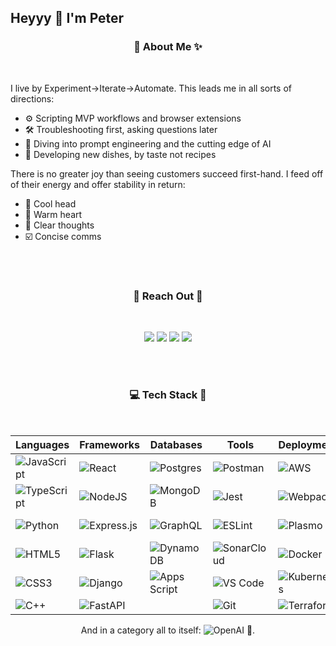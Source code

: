 ## Heyyy 👋 I'm Peter

<div align='center'>

### 💫 About Me ✨

</div>

</br>

I live by Experiment→Iterate→Automate. This leads me in all sorts of directions:
- ⚙ Scripting MVP workflows and browser extensions
- 🛠 Troubleshooting first, asking questions later
- 🤖 Diving into prompt engineering and the cutting edge of AI 
- 🍳 Developing new dishes, by taste not recipes

There is no greater joy than seeing customers succeed first-hand. I feed off of their energy and offer stability in return:
- 🤨 Cool head
- 🤗 Warm heart
- 💭 Clear thoughts
- ☑️ Concise comms

</br>

</br>

<div align='center'>

### 💬 Reach Out 📧

</br>

[![](https://img.shields.io/badge/linkedin-%230077B5.svg?&style=for-the-badge&logo=linkedin&logoColor=white)](https://www.linkedin.com/in/peterpcw/)
[![](https://img.shields.io/badge/site-878787.svg?&style=for-the-badge&logo=Microsoft%20Edge&logoColor=%23000000)](https://peterpcw.github.io/)
[![](https://img.shields.io/badge/email-FF8500.svg?&style=for-the-badge&logo=gmail&logoColor=white)](mailto:peter@byteplusbit.com)
[![](https://img.shields.io/badge/FlowGPT%20-black.svg?&style=for-the-badge&logo=openai&logoColor=white)](https://flowgpt.com/user/4Y3HrXQ9D9ff8U4EqVzpB)

</div>

</br>

</br>

<div align='center'>

### 💻 Tech Stack 🥞

</br>

</div>

| **Languages**|**Frameworks**|**Databases**|**Tools**|**Deployment**|**Styling**|**Support**|
| --- | --- | --- | --- | --- | --- | --- |
| <img alt="JavaScript" src="https://img.shields.io/badge/javascript%20-%23323330.svg?&style=for-the-badge&logo=javascript&logoColor=%23F7DF1E"/> | <img alt="React" src="https://img.shields.io/badge/react%20-%2320232a.svg?&style=for-the-badge&logo=react&logoColor=%2361DAFB"/> | ![Postgres](https://img.shields.io/badge/postgres-%23316192.svg?style=for-the-badge&logo=postgresql&logoColor=white) | ![Postman](https://img.shields.io/badge/Postman-FF6C37?style=for-the-badge&logo=postman&logoColor=white) | <img alt="AWS" src="https://img.shields.io/badge/Amazon_AWS-232F3E?style=for-the-badge&logo=amazon-aws&logoColor=white"/> | ![Material UI](https://img.shields.io/badge/material%20UI-black?style=for-the-badge&logo=MUI) | <img alt="jira" src="https://img.shields.io/badge/jira-0052cc.svg?style=for-the-badge&logo=jira"/> |
| ![TypeScript](https://img.shields.io/badge/typescript-%23007ACC.svg?style=for-the-badge&logo=typescript&logoColor=white) | <img alt="NodeJS" src="https://img.shields.io/badge/node.js%20-%2343853D.svg?&style=for-the-badge&logo=node.js&logoColor=white"/> | <img alt="MongoDB" src ="https://img.shields.io/badge/MongoDB-%234ea94b.svg?&style=for-the-badge&logo=mongodb&logoColor=white"/> | ![Jest](https://img.shields.io/badge/jest-C63D14?style=for-the-badge&logo=jest) | ![Webpack](https://img.shields.io/badge/webpack-8ED5FA?style=for-the-badge&logo=webpack&logoColor=black) | ![Bootstrap](https://img.shields.io/badge/bootstrap-602C50?style=for-the-badge&logo=bootstrap) | <img alt="Salesforce" src="https://img.shields.io/badge/Salesforce-00A1E0?style=for-the-badge&logo=Salesforce&logoColor=white"/> |
| ![Python](https://img.shields.io/badge/python-3670A0?style=for-the-badge&logo=python&logoColor=ffdd54) | <img alt="Express.js" src="https://img.shields.io/badge/Express.js-000000?style=for-the-badge&logo=express&logoColor=white"/> | ![GraphQL](https://img.shields.io/badge/graphql-e535ab?style=for-the-badge&logo=graphql) | <img alt="ESLint" src="https://img.shields.io/badge/eslint-4B32C3.svg?style=for-the-badge&logo=eslint"/> | ![Plasmo](https://img.shields.io/badge/plasmo-white?style=for-the-badge&logo=plasmo) | ![Sass](https://img.shields.io/badge/sass-white?style=for-the-badge&logo=sass) | <img alt="Azure DevOps" src="https://img.shields.io/badge/azure%20devops-008AD7.svg?style=for-the-badge&logo=azuredevops"/> |
| <img alt="HTML5" src="https://img.shields.io/badge/html5%20-%23E34F26.svg?&style=for-the-badge&logo=html5&logoColor=white"/> | <img alt="Flask" src="https://img.shields.io/badge/flask%20-%23000.svg?&style=for-the-badge&logo=flask&logoColor=white"/> | ![DynamoDB](https://img.shields.io/badge/dynamodb-FF9900?style=for-the-badge&logo=Amazon%20DynamoDB&logoColor=white) | <img alt="SonarCloud" src="https://img.shields.io/badge/sonarcloud-white.svg?style=for-the-badge&logo=sonarcloud"/> | <img alt="Docker" src="https://img.shields.io/badge/docker%20-%230db7ed.svg?&style=for-the-badge&logo=docker&logoColor=white"/> | <img alt="Bokeh" src="https://img.shields.io/badge/bokeh-8B288C.svg?style=for-the-badge&logo=bokeh"/> | <img alt="Power Automate" src="https://img.shields.io/badge/power%20automate-993366.svg?style=for-the-badge&logo=powerautomate"/> |
| <img alt="CSS3" src="https://img.shields.io/badge/css3%20-%231572B6.svg?&style=for-the-badge&logo=css3&logoColor=white"/> | ![Django](https://img.shields.io/badge/django-092E20?style=for-the-badge&logo=django) | <img alt="Apps Script" src="https://img.shields.io/badge/apps%20script-white.svg?style=for-the-badge&logo=google"/> | ![VS Code](https://img.shields.io/badge/VS%20Code-black?style=for-the-badge&logo=VisualStudioCode&logoColor=%2323bda3) | ![Kubernetes](https://img.shields.io/badge/kubernetes-%23326ce5.svg?style=for-the-badge&logo=kubernetes&logoColor=white) | <img alt="D3" src="https://img.shields.io/badge/d3-white.svg?style=for-the-badge&logo=d3.js"/> | <img alt="Tableau" src="https://img.shields.io/badge/tableau-1C4481.svg?style=for-the-badge&logo=tableau"/> |
| ![C++](https://img.shields.io/badge/C%2B%2B-044F88?style=for-the-badge&logo=cplusplus) | ![FastAPI](https://img.shields.io/badge/FastAPI-005571?style=for-the-badge&logo=fastapi) | | <img alt="Git" src="https://img.shields.io/badge/git%20-%23F05033.svg?&style=for-the-badge&logo=git&logoColor=white"/> | <img alt="Terraform" src="https://img.shields.io/badge/terraform%20-%235835CC.svg?&style=for-the-badge&logo=terraform&logoColor=white"/> | | |


<div align='center'>

And in a category all to itself: <img alt="OpenAI" src="https://img.shields.io/badge/openai%20-74AA9C.svg?&style=for-the-badge&logo=openai&logoColor=white"/> 👀.

</div>
